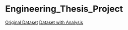 # Engineering_Thesis_Project


[Original Dataset](https://hf.co/datasets/otmnmt/original-dataset)
[Dataset with Analysis](https://hf.co/datasets/otmnmt/dataset-with-analysis)
